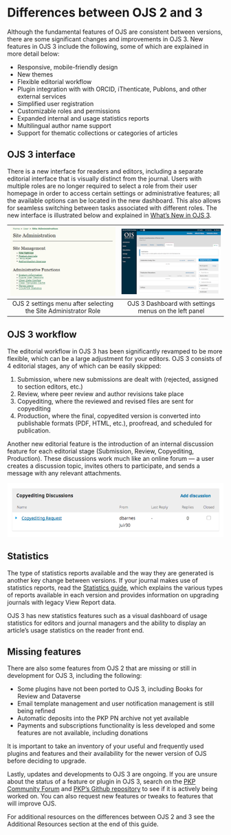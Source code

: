 # Differences between OJS 2 and 3

Although the fundamental features of OJS are consistent between versions, there are some significant changes and improvements in OJS 3. New features in OJS 3 include the following, some of which are explained in more detail below: 
* Responsive, mobile-friendly design
* New themes
* Flexible editorial workflow
* Plugin integration with with ORCID, iThenticate, Publons, and other external services
* Simplified user registration
* Customizable roles and permissions
* Expanded internal and usage statistics reports
* Multilingual author name support
* Support for thematic collections or categories of articles


## OJS 3 interface
There is a new interface for readers and editors, including a separate editorial interface that is visually distinct from the journal. Users with multiple roles are no longer required to select a role from their user homepage in order to access certain settings or administrative features; all the available options can be located in the new dashboard. This also allows for seamless switching between tasks associated with different roles. The new interface is illustrated below and explained in [What’s New in OJS 3](https://docs.pkp.sfu.ca/learning-ojs/en/introduction#whats-new-in-ojs-3).

![](./assets/ojs-2-settings.png) | ![](./assets/ojs-3-dashboard.png)
:---: | :---:
OJS 2 settings menu after selecting the Site Administrator Role | OJS 3 Dashboard with settings menus on the left panel


## OJS 3 workflow
The editorial workflow in OJS 3 has been significantly revamped to be more flexible, which can be a large adjustment for your editors. OJS 3 consists of 4 editorial stages, any of which can be easily skipped: 
1. Submission, where new submissions are dealt with (rejected, assigned to section editors, etc.) 
2. Review, where peer review and author revisions take place
3. Copyediting, where the reviewed and revised files are sent for copyediting
4. Production, where the final, copyedited version is converted into publishable formats (PDF, HTML, etc.), proofread, and scheduled for publication. 

Another new editorial feature is the introduction of an internal discussion feature for each editorial stage (Submission, Review, Copyediting, Production). These discussions work much like an online forum — a user creates a discussion topic, invites others to participate, and sends a message with any relevant attachments.

![](./assets/ojs-3-discussions.png)

## Statistics
The type of statistics reports available and the way they are generated is another key change between versions. If your journal makes use of statistics reports, read the [Statistics guide](https://docs.pkp.sfu.ca/admin-guide/en/statistics), which explains the various types of reports available in each version and provides information on upgrading journals with legacy View Report data.

OJS 3 has new statistics features such as a visual dashboard of usage statistics for editors and journal managers and the ability to display an article’s usage statistics on the reader front end.

## Missing features
There are also some features from OJS 2 that are missing or still in development for OJS 3, including the following:

* Some plugins have not been ported to OJS 3, including Books for Review and Dataverse
* Email template management and user notification management is still being refined
* Automatic deposits into the PKP PN archive not yet available
* Payments and subscriptions functionality is less developed and some features are not available, including donations

It is important to take an inventory of your useful and frequently used plugins and features and their availability for the newer version of OJS before deciding to upgrade. 

Lastly, updates and developments to OJS 3 are ongoing. If you are unsure about the status of a feature or plugin in OJS 3, search on the [PKP Community Forum](https://forum.pkp.sfu.ca/) and [PKP’s Github repository](https://github.com/pkp/pkp-lib/issues) to see if it is actively being worked on. You can also request new features or tweaks to features that will improve OJS.

For additional resources on the differences between OJS 2 and 3 see the Additional Resources section at the end of this guide.
